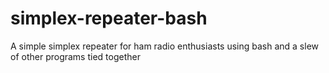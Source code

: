 # simplex-repeater-bash
A simple simplex repeater for ham radio enthusiasts using bash and a slew of other programs tied together
